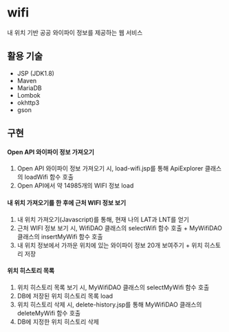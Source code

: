 # wifi

내 위치 기반 공공 와이파이 정보를 제공하는 웹 서비스



## 활용 기술

- JSP (JDK1.8)
- Maven
- MariaDB
- Lombok
- okhttp3
- gson



## 구현

#### Open API 와이파이 정보 가져오기
1. Open API 와이파이 정보 가져오기 시, load-wifi.jsp를 통해 ApiExplorer 클래스의 loadWifi 함수 호출
2. Open API에서 약 14985개의 WIFI 정보 load

#### 내 위치 가져오기를 한 후에 근처 WIFI 정보 보기
1. 내 위치 가져오기(Javascript)를 통해, 현재 나의 LAT과 LNT를 얻기
2. 근처 WIFI 정보 보기 시, WifiDAO 클래스의 selectWifi 함수 호출 + MyWifiDAO 클래스의 insertMyWifi 함수 호출
3. 내 위치 정보에서 가까운 위치에 있는 와이파이 정보 20개 보여주기 + 위치 히스토리 저장

#### 위치 히스토리 목록
1. 위치 히스토리 목록 보기 시, MyWifiDAO 클래스의 selectMyWifi 함수 호출
2. DB에 저장된 위치 히스토리 목록 load
3. 위치 히스토리 삭제 시, delete-history.jsp를 통해 MyWifiDAO 클래스의 deleteMyWifi 함수 호출
4. DB에 지정한 위치 히스토리 삭제
